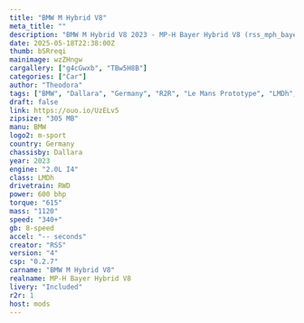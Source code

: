 ```yaml
---
title: "BMW M Hybrid V8"
meta_title: ""
description: "BMW M Hybrid V8 2023 - MP-H Bayer Hybrid V8 (rss_mph_bayer_hybrid_v8) by RSS"
date: 2025-05-18T22:38:00Z
thumb: bSRreqi
mainimage: wzZHngw
cargallery: ["g4cGwxb", "TBw5H8B"]
categories: ["Car"]
author: "Theodora"
tags: ["BMW", "Dallara", "Germany", "R2R", "Le Mans Prototype", "LMDh", "Hypercar", "2023"]
draft: false
link: https://ouo.io/UzELv5
zipsize: "305 MB"
manu: BMW
logo2: m-sport
country: Germany
chassisby: Dallara
year: 2023
engine: "2.0L I4"
class: LMDh
drivetrain: RWD
power: 600 bhp 
torque: "615"
mass: "1120"
speed: "340+"
gb: 8-speed
accel: "-- seconds"
creator: "RSS"
version: "4"
csp: "0.2.7"
carname: "BMW M Hybrid V8"
realname: MP-H Bayer Hybrid V8
livery: "Included"
r2r: 1
host: mods
---
```

